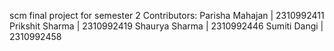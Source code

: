 scm final project for semester 2
Contributors:
Parisha Mahajan | 2310992411
Prikshit Sharma | 2310992419
Shaurya Sharma | 2310992446
Sumiti Dangi | 2310992458
